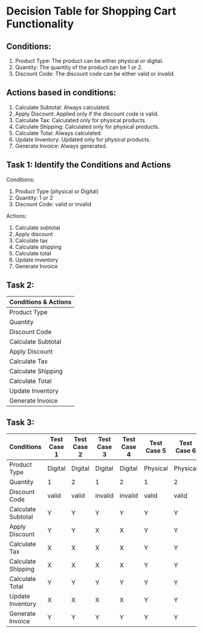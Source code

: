 # Decision Table for Shopping Cart Functionality

## Conditions: 

1) Product Type: The product can be either physical or digital.
2) Quantity: The quantity of the product can be 1 or 2.
3) Discount Code: The discount code can be either valid or invalid.

## Actions based in conditions:

1) Calculate Subtotal: Always calculated.
2) Apply Discount: Applied only if the discount code is valid.
3) Calculate Tax: Calculated only for physical products.
4) Calculate Shipping: Calculated only for physical products.
5) Calculate Total: Always calculated.
6) Update Inventory: Updated only for physical products.
7) Generate Invoice: Always generated.

## Task 1: Identify the Conditions and Actions 

Conditions: 
1) Product Type (physical or Digital)
2) Quantity: 1 or 2
3) Discount Code: valid or invalid

Actions: 
1) Calculate subtotal
2) Apply discount
3) Calculate tax
4) Calculate shipping
5) Calculate total
6) Update inventory
7) Generate Invoice

## Task 2: 

| Conditions & Actions |
|----------------------|
| Product Type         | 
| Quantity             |
| Discount Code        |
| Calculate Subtotal   |
| Apply Discount       |
| Calculate Tax        |
| Calculate Shipping   |
| Calculate Total      |
| Update Inventory     |
| Generate Invoice     |  

## Task 3: 

| Conditions         | Test Case 1 | Test Case 2 | Test Case 3 | Test Case 4 | Test Case 5 | Test Case 6 | Test Case 7 | Test Case 8 |
|--------------------|-------------|-------------|-------------|-------------|-------------|-------------|-------------|-------------|
| Product Type       | Digital     | Digital     | Digital     | Digital     | Physical    | Physical    | Physical    | Physical    |
| Quantity           | 1           | 2           | 1           | 2           | 1           | 2           | 1           | 2           |
| Discount Code      | valid       | valid       | invalid     | invalid     | valid       | valid       | invalid     | invalid     |
| Calculate Subtotal | Y           | Y           | Y           | Y           | Y           | Y           | Y           | Y           |
| Apply Discount     | Y           | Y           | X           | X           | Y           | Y           | X           | X           |
| Calculate Tax      | X           | X           | X           | X           | Y           | Y           | Y           | Y           |
| Calculate Shipping | X           | X           | X           | X           | Y           | Y           | Y           | Y           |
| Calculate Total    | Y           | Y           | Y           | Y           | Y           | Y           | Y           | Y           |
| Update Inventory   | X           | X           | X           | X           | Y           | Y           | Y           | Y           |
| Generate Invoice   | Y           | Y           | Y           | Y           | Y           | Y           | Y           | Y           |          